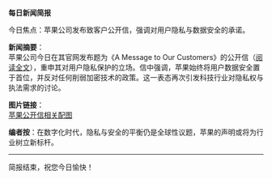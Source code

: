 **每日新闻简报**  

今日焦点：苹果公司发布致客户公开信，强调对用户隐私与数据安全的承诺。  

**新闻摘要**：  
苹果公司今日在其官网发布题为《A Message to Our Customers》的公开信（[阅读全文](http://www.apple.com/customer-letter/)），重申其对用户隐私保护的立场。信中强调，苹果始终将用户数据安全置于首位，并反对任何削弱加密技术的政策。这一表态再次引发科技行业对隐私权与执法需求的讨论。  

**图片链接**：  
[苹果公开信相关配图](https://cdn2.thecatapi.com/images/11g.jpg)  

**编者按**：在数字化时代，隐私与安全的平衡仍是全球性议题，苹果的声明或将为行业树立新标杆。  

---  
简报结束，祝您今日愉快！